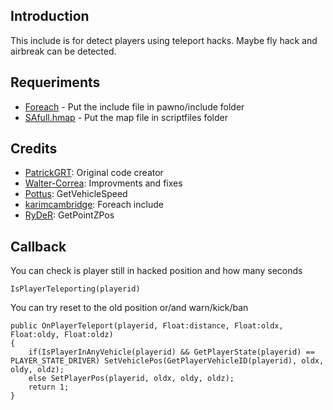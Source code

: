 ## Introduction ##
This include is for detect players using teleport hacks. Maybe fly hack and airbreak can be detected.

## Requeriments ##
* [Foreach](https://github.com/karimcambridge/samp-foreach/releases) - Put the include file in pawno/include folder
* [SAfull.hmap](http://www.mediafire.com/file/2b19ske1h8jd44f/SAfull.hmap) - Put the map file in scriptfiles folder

## Credits ##
* [PatrickGRT](https://github.com/PatrickGTR): Original code creator
* [Walter-Correa](https://github.com/Walter-Correa): Improvments and fixes
* [Pottus](https://github.com/Pottus): GetVehicleSpeed
* [karimcambridge](https://github.com/karimcambridge): Foreach include
* [RyDeR](https://forum.sa-mp.com/showthread.php?t=273263): GetPointZPos

## Callback ##
You can check is player still in hacked position and how many seconds

    IsPlayerTeleporting(playerid)
    
You can try reset to the old position or/and warn/kick/ban

    public OnPlayerTeleport(playerid, Float:distance, Float:oldx, Float:oldy, Float:oldz)
    {
    	if(IsPlayerInAnyVehicle(playerid) && GetPlayerState(playerid) == PLAYER_STATE_DRIVER) SetVehiclePos(GetPlayerVehicleID(playerid), oldx, oldy, oldz);
    	else SetPlayerPos(playerid, oldx, oldy, oldz);
    	return 1;
    }
